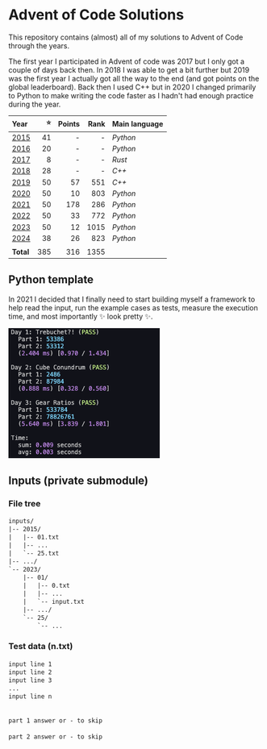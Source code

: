 # Advent of Code Solutions
This repository contains (almost) all of my solutions to Advent of Code through the years.

The first year I participated in Advent of code was 2017 but I only got a couple of days back then.
In 2018 I was able to get a bit further but 2019 was the first year I actually got all the way to
the end (and got points on the global leaderboard). Back then I used C++ but in 2020 I changed
primarily to Python to make writing the code faster as I hadn't had enough practice during the year.

| Year          | :star: | Points | Rank | Main language |
| :------------ | -----: | -----: | ---: | :------------ |
| [2015](/2015) |     41 |      - |    - | _Python_      |
| [2016](/2016) |     20 |      - |    - | _Python_      |
| [2017](/2017) |      8 |      - |    - | _Rust_        |
| [2018](/2018) |     28 |      - |    - | _C++_         |
| [2019](/2019) |     50 |     57 |  551 | _C++_         |
| [2020](/2020) |     50 |     10 |  803 | _Python_      |
| [2021](/2021) |     50 |    178 |  286 | _Python_      |
| [2022](/2022) |     50 |     33 |  772 | _Python_      |
| [2023](/2023) |     50 |     12 | 1015 | _Python_      |
| [2024](/2024) |     38 |     26 |  823 | _Python_      |
|               |        |        |      |               |
| **Total**     |    385 |    316 | 1355 |               |


## Python template
In 2021 I decided that I finally need to start building myself a framework to help read the input,
run the example cases as tests, measure the execution time, and most importantly :sparkles: look
pretty :sparkles:.

![a screenshot of what my python template prints to the terminal](output-example.png)


## Inputs (private submodule)
### File tree
```
inputs/
|-- 2015/
|   |-- 01.txt
|   |-- ...
|   `-- 25.txt
|-- .../
`-- 2023/
    |-- 01/
    |   |-- 0.txt
    |   |-- ...
    |   `-- input.txt
    |-- .../
    `-- 25/
        `-- ...
```

### Test data (n.txt)
```
input line 1
input line 2
input line 3
...
input line n


part 1 answer or - to skip

part 2 answer or - to skip
```